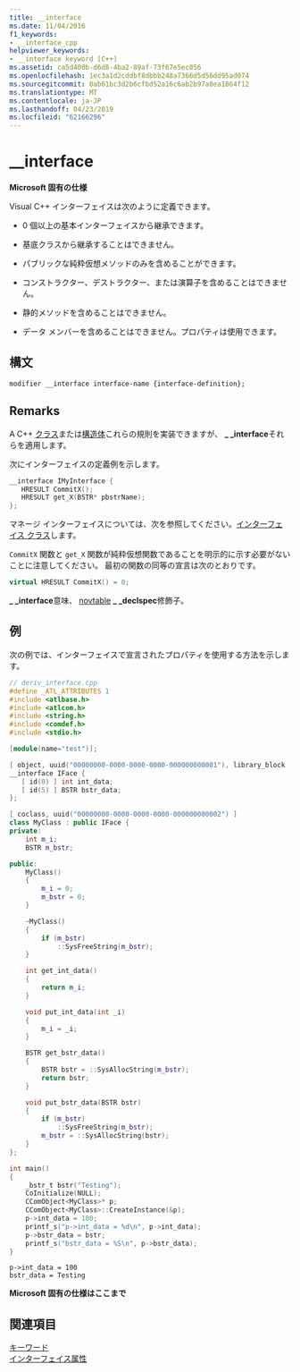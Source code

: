 ```yaml
---
title: __interface
ms.date: 11/04/2016
f1_keywords:
- __interface_cpp
helpviewer_keywords:
- __interface keyword [C++]
ms.assetid: ca5d400b-d6d8-4ba2-89af-73f67e5ec056
ms.openlocfilehash: 1ec3a1d2cddbf8dbbb248a7366d5d56dd95ad074
ms.sourcegitcommit: 0ab61bc3d2b6cfbd52a16c6ab2b97a8ea1864f12
ms.translationtype: MT
ms.contentlocale: ja-JP
ms.lasthandoff: 04/23/2019
ms.locfileid: "62166296"
---
```

# <a name="interface"></a>__interface

**Microsoft 固有の仕様**

Visual C++ インターフェイスは次のように定義できます。

- 0 個以上の基本インターフェイスから継承できます。

- 基底クラスから継承することはできません。

- パブリックな純粋仮想メソッドのみを含めることができます。

- コンストラクター、デストラクター、または演算子を含めることはできません。

- 静的メソッドを含めることはできません。

- データ メンバーを含めることはできません。プロパティは使用できます。

## <a name="syntax"></a>構文

```
modifier __interface interface-name {interface-definition};
```

## <a name="remarks"></a>Remarks

A C++ [クラス](../cpp/class-cpp.md)または[構造体](../cpp/struct-cpp.md)これらの規則を実装できますが、 **_ _interface**それらを適用します。

次にインターフェイスの定義例を示します。

```cpp
__interface IMyInterface {
   HRESULT CommitX();
   HRESULT get_X(BSTR* pbstrName);
};
```

マネージ インターフェイスについては、次を参照してください。[インターフェイス クラス](../extensions/interface-class-cpp-component-extensions.md)します。

`CommitX` 関数と `get_X` 関数が純粋仮想関数であることを明示的に示す必要がないことに注意してください。 最初の関数の同等の宣言は次のとおりです。

```cpp
virtual HRESULT CommitX() = 0;
```

**_ _interface**意味、 [novtable](../cpp/novtable.md) **_ _declspec**修飾子。

## <a name="example"></a>例

次の例では、インターフェイスで宣言されたプロパティを使用する方法を示します。

```cpp
// deriv_interface.cpp
#define _ATL_ATTRIBUTES 1
#include <atlbase.h>
#include <atlcom.h>
#include <string.h>
#include <comdef.h>
#include <stdio.h>

[module(name="test")];

[ object, uuid("00000000-0000-0000-0000-000000000001"), library_block ]
__interface IFace {
   [ id(0) ] int int_data;
   [ id(5) ] BSTR bstr_data;
};

[ coclass, uuid("00000000-0000-0000-0000-000000000002") ]
class MyClass : public IFace {
private:
    int m_i;
    BSTR m_bstr;

public:
    MyClass()
    {
        m_i = 0;
        m_bstr = 0;
    }

    ~MyClass()
    {
        if (m_bstr)
            ::SysFreeString(m_bstr);
    }

    int get_int_data()
    {
        return m_i;
    }

    void put_int_data(int _i)
    {
        m_i = _i;
    }

    BSTR get_bstr_data()
    {
        BSTR bstr = ::SysAllocString(m_bstr);
        return bstr;
    }

    void put_bstr_data(BSTR bstr)
    {
        if (m_bstr)
            ::SysFreeString(m_bstr);
        m_bstr = ::SysAllocString(bstr);
    }
};

int main()
{
    _bstr_t bstr("Testing");
    CoInitialize(NULL);
    CComObject<MyClass>* p;
    CComObject<MyClass>::CreateInstance(&p);
    p->int_data = 100;
    printf_s("p->int_data = %d\n", p->int_data);
    p->bstr_data = bstr;
    printf_s("bstr_data = %S\n", p->bstr_data);
}
```

```Output
p->int_data = 100
bstr_data = Testing
```

**Microsoft 固有の仕様はここまで**

## <a name="see-also"></a>関連項目

[キーワード](../cpp/keywords-cpp.md)<br/>
[インターフェイス属性](../windows/attributes/interface-attributes.md)